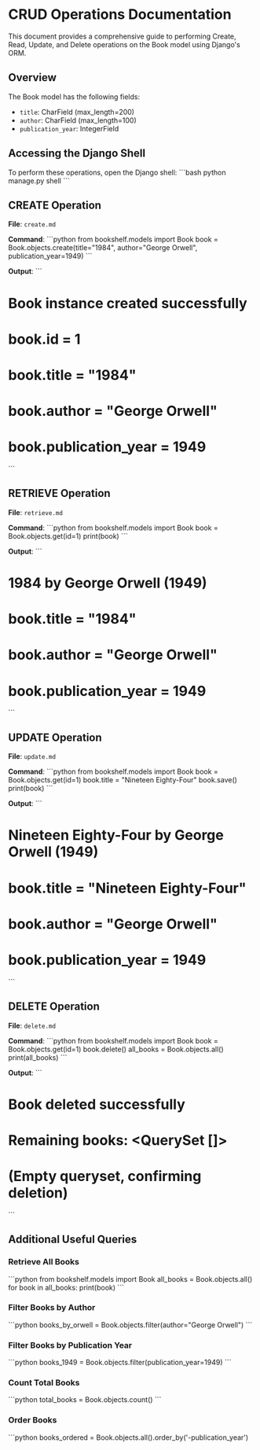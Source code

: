 # CRUD Operations Documentation

This document provides a comprehensive guide to performing Create, Read, Update, and Delete operations on the Book model using Django's ORM.

## Overview

The Book model has the following fields:
- `title`: CharField (max_length=200)
- `author`: CharField (max_length=100)
- `publication_year`: IntegerField

## Accessing the Django Shell

To perform these operations, open the Django shell:
\`\`\`bash
python manage.py shell
\`\`\`

## CREATE Operation

**File**: `create.md`

**Command**:
\`\`\`python
from bookshelf.models import Book
book = Book.objects.create(title="1984", author="George Orwell", publication_year=1949)
\`\`\`

**Output**:
\`\`\`
# Book instance created successfully
# book.id = 1
# book.title = "1984"
# book.author = "George Orwell"
# book.publication_year = 1949
\`\`\`

## RETRIEVE Operation

**File**: `retrieve.md`

**Command**:
\`\`\`python
from bookshelf.models import Book
book = Book.objects.get(id=1)
print(book)
\`\`\`

**Output**:
\`\`\`
# 1984 by George Orwell (1949)
# book.title = "1984"
# book.author = "George Orwell"
# book.publication_year = 1949
\`\`\`

## UPDATE Operation

**File**: `update.md`

**Command**:
\`\`\`python
from bookshelf.models import Book
book = Book.objects.get(id=1)
book.title = "Nineteen Eighty-Four"
book.save()
print(book)
\`\`\`

**Output**:
\`\`\`
# Nineteen Eighty-Four by George Orwell (1949)
# book.title = "Nineteen Eighty-Four"
# book.author = "George Orwell"
# book.publication_year = 1949
\`\`\`

## DELETE Operation

**File**: `delete.md`

**Command**:
\`\`\`python
from bookshelf.models import Book
book = Book.objects.get(id=1)
book.delete()
all_books = Book.objects.all()
print(all_books)
\`\`\`

**Output**:
\`\`\`
# Book deleted successfully
# Remaining books: <QuerySet []>
# (Empty queryset, confirming deletion)
\`\`\`

## Additional Useful Queries

### Retrieve All Books
\`\`\`python
from bookshelf.models import Book
all_books = Book.objects.all()
for book in all_books:
    print(book)
\`\`\`

### Filter Books by Author
\`\`\`python
books_by_orwell = Book.objects.filter(author="George Orwell")
\`\`\`

### Filter Books by Publication Year
\`\`\`python
books_1949 = Book.objects.filter(publication_year=1949)
\`\`\`

### Count Total Books
\`\`\`python
total_books = Book.objects.count()
\`\`\`

### Order Books
\`\`\`python
books_ordered = Book.objects.all().order_by('-publication_year')
